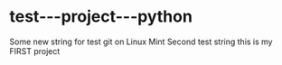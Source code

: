 # test---project---python
Some new string for test git on Linux Mint
Second test string
this is my FIRST project